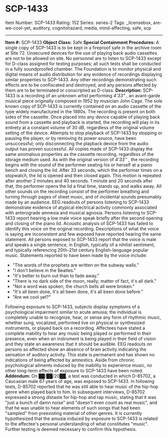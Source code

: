 # SCP-1433
Item Number: SCP-1433
Rating: 152
Series: series-2
Tags: _licensebox, are-we-cool-yet, auditory, cognitohazard, media, mind-affecting, safe, scp

---

**Item #:** SCP-1433
**Object Class:** Safe
**Special Containment Procedures:** A single copy of SCP-1433 is to be kept in a fireproof safe in the archive room at Site 72. Unsecured devices for the use of playing back audio cassettes are not to be allowed on site. No personnel are to listen to SCP-1433 except for D-class assigned for testing purposes; all such tests shall be conducted in a fully soundproofed chamber.
The Foundation is to monitor physical and digital means of audio distribution for any evidence of recordings displaying similar properties to SCP-1433. Any other recordings demonstrating such effects are to be confiscated and destroyed, and any persons affected by them are to be terminated or conscripted as D-class.
**Description:** SCP-1433 is a recording of an unknown artist performing _4'33"_ , an avant-garde musical piece originally composed in 1952 by musician John Cage. The sole known copy of SCP-1433 is currently contained on an audio cassette of the type widely manufactured in the 1980s. The recording is present on both sides of the cassette. Once placed into any device capable of playing back sound from a cassette and playback is started, the recording will play in its entirety at a constant volume of 30 dB, regardless of the original volume setting of the device. Attempts to stop playback of SCP-1433 by stopping or pausing the player, or by removing its power source, have been unsuccessful; only disconnecting the playback device from the audio output has proven successful. All copies made of SCP-1433 display the same anomalous properties as the cassette recording, regardless of the storage medium used.
As with the original version of _4'33''_ , the recording begins with the sound of the performer seating his or herself at a piano bench and closing the lid. After 33 seconds, which the performer times on a stopwatch, the lid is opened and then closed again. This motion is repeated after another 2 minutes and 40 seconds. 1 minute and 20 seconds after that, the performer opens the lid a final time, stands up, and walks away. All other sounds on the recording consist of the performer breathing and turning through pages of sheet music, and of incidental sounds presumably made by an audience.
EEG readouts of persons listening to SCP-1433 demonstrate evidence of atypical electrical activity commonly associated with anterograde amnesia and musical agnosia. Persons listening to SCP-1433 report hearing a low male voice speak briefly after the second opening and closing of the piano lid. Acoustic analysis of SCP-1433 has failed to identify this voice on the original recording. Descriptions of what the voice is saying are inconsistent and few exposed have reported hearing the same statement. All persons exposed to SCP-1433 report that the voice is male and speaks a single sentence, in English, typically of a nihilist sentiment, and typically referencing 20th-21st century English-language popular music. Statements reported to have been made by the voice include:
  * "The words of the prophets are written on the subway walls."
  * "I don't believe in the Beatles."
  * "It's better to burn out than to fade away."
  * "There is no dark side of the moon, really; matter of fact, it's all dark."
  * "Not a word was spoken, the church bells all were broken."
  * "It's all been done, it's all been done, it's all been done before."
  * "Are we cool yet?"

Following exposure to SCP-1433, subjects display symptoms of a psychological impairment similar to acute amusia; the individual is completely unable to recognize, hear, or sense any form of rhythmic music, whether sung, vocalized, performed live on physical or synthesized instruments, or played back on a recording. Affectees have stated a complete inability to hear any music being played or performed in their presence, even when an instrument is being played in their field of vision and they state an awareness that it should be audible. EEG readouts on persons so affected show an absence of brain activity indicating the sensation of auditory activity. This state is permanent and has shown no indications of being affected by amnestics. Aside from chronic psychological ailments induced by the inability to experience music, no other long-term effects of exposure to SCP-1433 have been noted.
**Addendum:** On ██/██/20██, a test was conducted in which D-85702, a Caucasian male 67 years of age, was exposed to SCP-1433. In following tests, D-85702 reported that he was still able to hear music of the hip-hop genre when played back to him. In subsequent interviews, D-85702 expressed a strong distaste for hip-hop and rap music, stating that it was "just a bunch of damn noise" and "doesn't even count as real music", and that he was unable to hear elements of such songs that had been "sampled" from preexisting material of other genres. It is currently hypothesized that the amusia induced by exposure to SCP-1433 is related to the affectee's personal understanding of what constitutes "music". Further testing is deemed necessary to confirm this hypothesis.